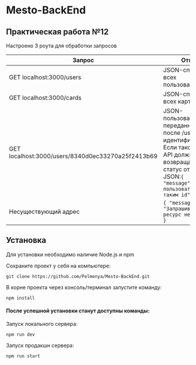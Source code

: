 # Mesto-BackEnd

## Практическая работа №12

Настроено 3 роута для обработки запросов

| Запрос                                            | Ответ                                                               |
|---------------------------------------------------|---------------------------------------------------------------------|
| GET localhost:3000/users                          | JSON-список всех пользователей                                      |
| GET localhost:3000/cards                          | JSON-список всех карточек                                           |
| GET localhost:3000/users/8340d0ec33270a25f2413b69 | JSON-пользователя с переданным после /users  идентификатором. Если такого нет, API должно возвращать 404 статус  ответа и JSON:`{ "message": "Нет пользователя с таким id" }`        |                                                                                                          
| Несуществующий адрес                              | `{ "message": "Запрашиваемый ресурс не найден" }`                   |                                                   

## Установка

Для установки необходимо наличие Node.js и npm

Сохраните проект у себя на компьютере:  
```
git clone https://github.com/Pelmenya/Mesto-BackEnd.git
```

В корне проекта через консоль/терминал запустите команду:  
```
npm install
```
#### После успешной установки станут доступны команды:  
Запуск локального сервера:  
```
npm run dev
```  
Запуск продакшн сервера:  
```
npm run start
```
